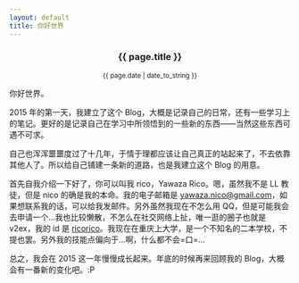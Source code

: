 ```yaml
---
layout: default
title: 你好世界
---
```


### <center>{{ page.title }}<center> ###
<small><center> {{ page.date | date_to_string }} </center></small>

你好世界。  

2015 年的第一天，我建立了这个 Blog，大概是记录自己的日常，还有一些学习上的笔记。更好的是记录自己在学习中所领悟到的一些新的东西——当然这些东西可遇不可求。  

自己也浑浑噩噩度过了十几年，于情于理都应该让自己真正的站起来了，不去依靠其他人了。所以给自己铺建一条新的道路，也是我建立这个 Blog 的用意。  

首先自我介绍一下好了，你可以叫我 rico，Yawaza Rico。嗯，虽然我不是 LL 教徒，但是 nico 的确是我的本命。我的电子邮箱是 [yawaza.nico@gmail.com](yawaza.nico@gmail.com)，如果想联系我的话，可以给我发邮件。另外虽然我现在不怎么用 QQ，但是可能我会去申请一个…我也比较懒散，不怎么在社交网络上扯，唯一逛的圈子也就是 v2ex，我的 id 是 [ricorico](http://www.v2ex.com/member/ricorico)。我现在在重庆上大学，是一个不知名的二本学校，不提也罢。另外我的技能点偏向于…啊，什么都不会=口=…  

总之，我会在 2015 这一年慢慢成长起来。年底的时候再来回顾我的 Blog，大概会有一番新的变化吧。:P  
